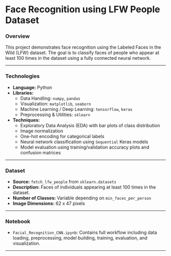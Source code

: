 # Face Recognition using LFW People Dataset

### Overview
This project demonstrates face recognition using the Labeled Faces in the Wild (LFW) dataset. The goal is to classify faces of people who appear at least 100 times in the dataset using a fully connected neural network.

---

### Technologies
- **Language:** Python  
- **Libraries:**  
  - Data Handling: `numpy`, `pandas`  
  - Visualization: `matplotlib`, `seaborn`  
  - Machine Learning / Deep Learning: `tensorflow`, `keras`  
  - Preprocessing & Utilities: `sklearn`  
- **Techniques:**  
  - Exploratory Data Analysis (EDA) with bar plots of class distribution  
  - Image normalization  
  - One-hot encoding for categorical labels  
  - Neural network classification using `Sequential` Keras models  
  - Model evaluation using training/validation accuracy plots and confusion matrices  

---

### Dataset
- **Source:** `fetch_lfw_people` from `sklearn.datasets`  
- **Description:** Faces of individuals appearing at least 100 times in the dataset.  
- **Number of Classes:** Variable depending on `min_faces_per_person`  
- **Image Dimensions:** 62 x 47 pixels  

---

### Notebook
- `Facial_Recognition_CNN.ipynb`: Contains full workflow including data loading, preprocessing, model building, training, evaluation, and visualization.

---

